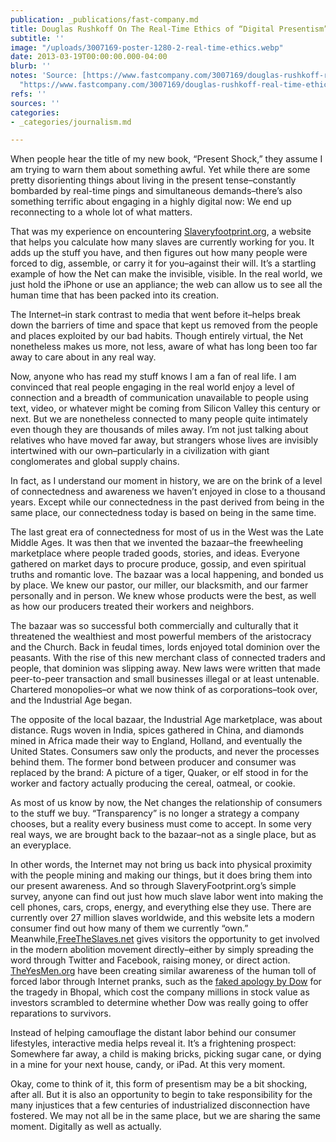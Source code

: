 ```yaml
---
publication: _publications/fast-company.md
title: Douglas Rushkoff On The Real-Time Ethics of “Digital Presentism”
subtitle: ''
image: "/uploads/3007169-poster-1280-2-real-time-ethics.webp"
date: 2013-03-19T00:00:00.000-04:00
blurb: ''
notes: 'Source: [https://www.fastcompany.com/3007169/douglas-rushkoff-real-time-ethics-digital-presentism](https://www.fastcompany.com/3007169/douglas-rushkoff-real-time-ethics-digital-presentism
  "https://www.fastcompany.com/3007169/douglas-rushkoff-real-time-ethics-digital-presentism")'
refs: ''
sources: ''
categories:
- _categories/journalism.md

---
```

When people hear the title of my new book, “Present Shock,” they assume I am trying to warn them about something awful. Yet while there are some pretty disorienting things about living in the present tense–constantly bombarded by real-time pings and simultaneous demands–there’s also something terrific about engaging in a highly digital now: We end up reconnecting to a whole lot of what matters.

That was my experience on encountering [Slaveryfootprint.org](http://slaveryfootprint.org/), a website that helps you calculate how many slaves are currently working for you. It adds up the stuff you have, and then figures out how many people were forced to dig, assemble, or carry it for you–against their will. It’s a startling example of how the Net can make the invisible, visible. In the real world, we just hold the iPhone or use an appliance; the web can allow us to see all the human time that has been packed into its creation.

The Internet–in stark contrast to media that went before it–helps break down the barriers of time and space that kept us removed from the people and places exploited by our bad habits. Though entirely virtual, the Net nonetheless makes us more, not less, aware of what has long been too far away to care about in any real way.

Now, anyone who has read my stuff knows I am a fan of real life. I am convinced that real people engaging in the real world enjoy a level of connection and a breadth of communication unavailable to people using text, video, or whatever might be coming from Silicon Valley this century or next. But we are nonetheless connected to many people quite intimately even though they are thousands of miles away. I’m not just talking about relatives who have moved far away, but strangers whose lives are invisibly intertwined with our own–particularly in a civilization with giant conglomerates and global supply chains.

In fact, as I understand our moment in history, we are on the brink of a level of connectedness and awareness we haven’t enjoyed in close to a thousand years. Except while our connectedness in the past derived from being in the same place, our connectedness today is based on being in the same time.

The last great era of connectedness for most of us in the West was the Late Middle Ages. It was then that we invented the bazaar–the freewheeling marketplace where people traded goods, stories, and ideas. Everyone gathered on market days to procure produce, gossip, and even spiritual truths and romantic love. The bazaar was a local happening, and bonded us by place. We knew our pastor, our miller, our blacksmith, and our farmer personally and in person. We knew whose products were the best, as well as how our producers treated their workers and neighbors.

The bazaar was so successful both commercially and culturally that it threatened the wealthiest and most powerful members of the aristocracy and the Church. Back in feudal times, lords enjoyed total dominion over the peasants. With the rise of this new merchant class of connected traders and people, that dominion was slipping away. New laws were written that made peer-to-peer transaction and small businesses illegal or at least untenable. Chartered monopolies–or what we now think of as corporations–took over, and the Industrial Age began.

The opposite of the local bazaar, the Industrial Age marketplace, was about distance. Rugs woven in India, spices gathered in China, and diamonds mined in Africa made their way to England, Holland, and eventually the United States. Consumers saw only the products, and never the processes behind them. The former bond between producer and consumer was replaced by the brand: A picture of a tiger, Quaker, or elf stood in for the worker and factory actually producing the cereal, oatmeal, or cookie.

As most of us know by now, the Net changes the relationship of consumers to the stuff we buy. “Transparency” is no longer a strategy a company chooses, but a reality every business must come to accept. In some very real ways, we are brought back to the bazaar–not as a single place, but as an everyplace.

In other words, the Internet may not bring us back into physical proximity with the people mining and making our things, but it does bring them into our present awareness. And so through SlaveryFootprint.org’s simple survey, anyone can find out just how much slave labor went into making the cell phones, cars, crops, energy, and everything else they use. There are currently over 27 million slaves worldwide, and this website lets a modern consumer find out how many of them we currently “own.” Meanwhile,[FreeTheSlaves.net](http://freetheslaves.net/) gives visitors the opportunity to get involved in the modern abolition movement directly–either by simply spreading the word through Twitter and Facebook, raising money, or direct action. [TheYesMen.org](http://theyesmen.org/) have been creating similar awareness of the human toll of forced labor through Internet pranks, such as the [faked apology by Dow](http://theyesmen.org/hijinks/bbcbhopal) for the tragedy in Bhopal, which cost the company millions in stock value as investors scrambled to determine whether Dow was really going to offer reparations to survivors.

Instead of helping camouflage the distant labor behind our consumer lifestyles, interactive media helps reveal it. It’s a frightening prospect: Somewhere far away, a child is making bricks, picking sugar cane, or dying in a mine for your next house, candy, or iPad. At this very moment.

Okay, come to think of it, this form of presentism may be a bit shocking, after all. But it is also an opportunity to begin to take responsibility for the many injustices that a few centuries of industrialized disconnection have fostered. We may not all be in the same place, but we are sharing the same moment. Digitally as well as actually.